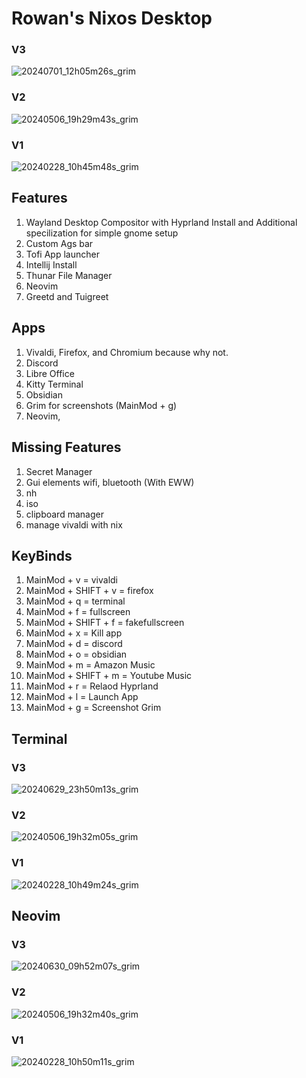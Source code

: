 # Rowan's Nixos Desktop
### V3
![20240701_12h05m26s_grim](https://github.com/Rkortlandt/nixos/assets/93385295/12d34cc5-8af7-4eb5-98f0-17785d8c6406)
### V2
![20240506_19h29m43s_grim](https://github.com/Rkortlandt/nixos/assets/93385295/3798fbb0-feb4-47b4-bba2-377bed9cd670)
### V1
![20240228_10h45m48s_grim](https://github.com/Rkortlandt/nixos/assets/93385295/66522e1b-b390-4a8a-8e2a-66fe41b2209c)

## Features
1. Wayland Desktop Compositor with Hyprland Install and Additional specilization for simple gnome setup
2. Custom Ags bar
3. Tofi App launcher
4. Intellij Install
5. Thunar File Manager
6. Neovim
7. Greetd and Tuigreet

## Apps
1. Vivaldi, Firefox, and Chromium because why not.
2. Discord
3. Libre Office
4. Kitty Terminal
5. Obsidian
6. Grim for screenshots (MainMod + g)
7. Neovim,

## Missing Features
1. Secret Manager
2. Gui elements wifi, bluetooth (With EWW)
4. nh
5. iso
6. clipboard manager
7. manage vivaldi with nix

## KeyBinds 
1. MainMod + v = vivaldi
2. MainMod + SHIFT + v = firefox
3. MainMod + q = terminal
4. MainMod + f = fullscreen
5. MainMod + SHIFT + f = fakefullscreen
6. MainMod + x = Kill app
7. MainMod + d = discord
8. MainMod + o = obsidian
9. MainMod + m = Amazon Music
10. MainMod + SHIFT + m = Youtube Music
11. MainMod + r = Relaod Hyprland
12. MainMod + l = Launch App
13. MainMod + g = Screenshot Grim
    
## Terminal
### V3
![20240629_23h50m13s_grim](https://github.com/Rkortlandt/nixos/assets/93385295/68e5e790-8249-4eb3-8bc2-6208c7e96fdc)
### V2
![20240506_19h32m05s_grim](https://github.com/Rkortlandt/nixos/assets/93385295/869c504f-7c87-4c2f-bebf-56f8034156a0)
### V1
![20240228_10h49m24s_grim](https://github.com/Rkortlandt/nixos/assets/93385295/3c755dbb-2109-4acc-b3ed-6f07de0c9066)

## Neovim
### V3
![20240630_09h52m07s_grim](https://github.com/Rkortlandt/nixos/assets/93385295/0e89792a-c28f-4f22-9869-ecabbdfa5840)
### V2
![20240506_19h32m40s_grim](https://github.com/Rkortlandt/nixos/assets/93385295/314cfc46-344f-40c1-98c6-c62984ec7015)
### V1
![20240228_10h50m11s_grim](https://github.com/Rkortlandt/nixos/assets/93385295/d31ba80b-3d50-44dd-8cd5-db08a6cafba4)

